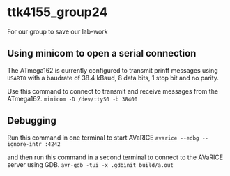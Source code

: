 # ttk4155_group24
For our group to save our lab-work

## Using minicom to open a serial connection
The ATmega162 is currently configured to transmit printf messages using `USART0` with a baudrate of 38.4 kBaud, 8 data bits, 1 stop bit and no parity.

Use this command to connect to transmit and receive messages from the ATmega162.
`minicom -D /dev/ttyS0 -b 38400`

## Debugging
Run this command in one terminal to start AVaRICE
`avarice --edbg --ignore-intr :4242`

and then run this command in a second terminal to connect to the AVaRICE server using GDB.
`avr-gdb -tui -x .gdbinit build/a.out`
